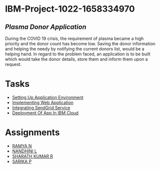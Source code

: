 # IBM-Project-1022-1658334970

## *Plasma Donor Application*

During the COVID 19 crisis, the requirement of plasma became a high priority and the donor count has become low. Saving the donor information and helping the needy by notifying the current donors list, would be a helping hand. In regard to the problem faced, an application is to be built which would take the donor details, store them and inform them upon a request.


# Tasks
* [Setting Up Application Environment](https://github.com/IBM-EPBL/IBM-Project-1022-1658334970/tree/main/Project%20Design%20%26%20Planning/Setting%20Up%20Application%20Environment)
* [Implementing Web Application](https://github.com/IBM-EPBL/IBM-Project-1022-1658334970/tree/main/Project%20Design%20%26%20Planning/Implementing%20Web%20Application)
* [Integrating SendGrid Service](https://github.com/IBM-EPBL/IBM-Project-1022-1658334970/tree/main/Project%20Design%20%26%20Planning/Integrating%20SendGrid%20Service)
* [Deployment Of App In IBM Cloud]()

# Assignments
* [RAMYA N](https://github.com/IBM-EPBL/IBM-Project-1022-1658334970/tree/main/Assignments/Ramya%20N)
* [NANDHINI L](https://github.com/IBM-EPBL/IBM-Project-1022-1658334970/tree/main/Assignments/Nandhini%20L)
* [SHARATH KUMAR R](https://github.com/IBM-EPBL/IBM-Project-1022-1658334970/tree/main/Assignments/Sharath%20kumar%20R)
* [SARIKA P](https://github.com/IBM-EPBL/IBM-Project-1022-1658334970/tree/main/Assignments/Sarika%20P)
